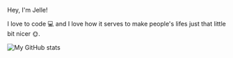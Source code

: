 Hey, I'm Jelle!

I love to code 💻 and I love how it serves to make people's lifes just that little bit nicer 🌞.

![My GitHub stats](https://github-readme-stats.vercel.app/api?username=wilbrinkje&show_icons=true&theme=default)
